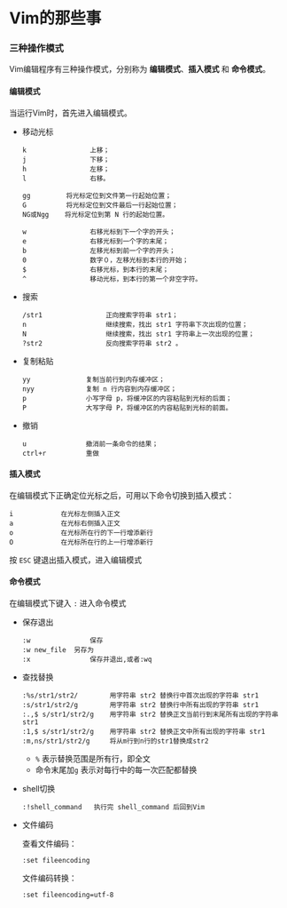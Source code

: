 # Vim的那些事

### 三种操作模式

Vim编辑程序有三种操作模式，分别称为 **编辑模式**、**插入模式** 和 **命令模式**。

#### 编辑模式

当运行Vim时，首先进入编辑模式。

- 移动光标

  ```
  k                上移；
  j                下移；
  h                左移；
  l                右移。

  gg         将光标定位到文件第一行起始位置；
  G          将光标定位到文件最后一行起始位置；
  NG或Ngg    将光标定位到第 N 行的起始位置。

  w                右移光标到下一个字的开头；
  e                右移光标到一个字的末尾；
  b                左移光标到前一个字的开头；
  0                数字０，左移光标到本行的开始；
  $                右移光标，到本行的末尾；
  ^                移动光标，到本行的第一个非空字符。
  ```

- 搜索

  ```
  /str1                正向搜索字符串 str1；
  n                    继续搜索，找出 str1 字符串下次出现的位置；
  N                    继续搜索，找出 str1 字符串上一次出现的位置；
  ?str2                反向搜索字符串 str2 。
  ```

- 复制粘贴

  ```
  yy              复制当前行到内存缓冲区；
  nyy             复制 n 行内容到内存缓冲区；
  p               小写字母 p，将缓冲区的内容粘贴到光标的后面；
  P               大写字母 P，将缓冲区的内容粘贴到光标的前面。
  ```

- 撤销

  ```
  u               撤消前一条命令的结果；
  ctrl+r          重做
  ```



#### 插入模式

在编辑模式下正确定位光标之后，可用以下命令切换到插入模式：

```
i            在光标左侧插入正文
a            在光标右侧插入正文
o            在光标所在行的下一行增添新行
O            在光标所在行的上一行增添新行
```

按 `ESC` 键退出插入模式，进入编辑模式

#### 命令模式

在编辑模式下键入 `:` 进入命令模式

- 保存退出

   	```
   :w 				保存
   :w new_file 	另存为
   :x 				保存并退出,或者:wq
   ```


- 查找替换

   ```
   :%s/str1/str2/        用字符串 str2 替换行中首次出现的字符串 str1
   :s/str1/str2/g        用字符串 str2 替换行中所有出现的字符串 str1
   :.,$ s/str1/str2/g    用字符串 str2 替换正文当前行到末尾所有出现的字符串 str1
   :1,$ s/str1/str2/g    用字符串 str2 替换正文中所有出现的字符串 str1
   :m,ns/str1/str2/g     将从m行到n行的str1替换成str2
   ```

   - `%` 表示替换范围是所有行，即全文
   - 命令末尾加`g` 表示对每行中的每一次匹配都替换

- shell切换

  ```
  :!shell_command   执行完 shell_command 后回到Vim
  ```

- 文件编码

  查看文件编码：

  ```
  :set fileencoding
  ```

  文件编码转换：

  ```
  :set fileencoding=utf-8
  ```

  
